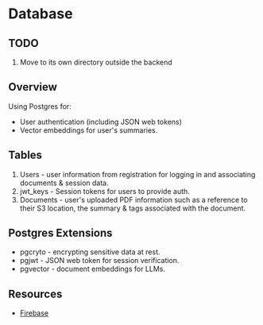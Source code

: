 # Database

## TODO
1. Move to its own directory outside the backend

## Overview
Using Postgres for:
* User authentication (including JSON web tokens)
* Vector embeddings for user's summaries.

## Tables
1. Users - user information from registration for logging in and associating documents & session data.
2. jwt_keys - Session tokens for users to provide auth.
3. Documents - user's uploaded PDF information such as a reference to their S3 location, the summary & tags associated with the document.


## Postgres Extensions
* pgcryto - encrypting sensitive data at rest.
* pgjwt - JSON web token for session verification.
* pgvector - document embeddings for LLMs.

## Resources
* [Firebase](https://www.youtube.com/watch?v=3JW732GrMdg)